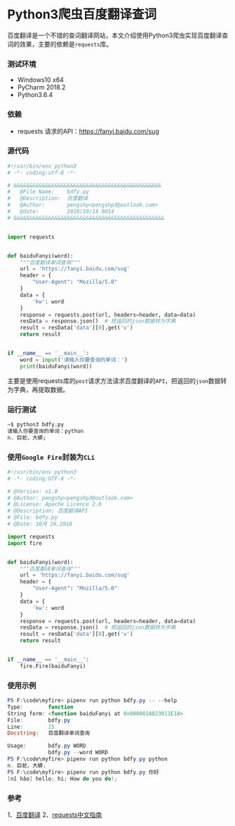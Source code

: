 # Python3爬虫百度翻译查词


百度翻译是一个不错的查词翻译网站，本文介绍使用Python3爬虫实现百度翻译查词的效果，主要的依赖是`requests`库。

<!--more-->

### 测试环境
- Windows10 x64
- PyCharm 2018.2
- Python3.6.4

### 依赖
- requests
请求的API：<https://fanyi.baidu.com/sug>

### 源代码

```py
#!/usr/bin/env python3
# -*- coding:utf-8 -*-

# &&&&&&&&&&&&&&&&&&&&&&&&&&&&&&&&&&&&&&&&&&&&&&&
#   @File Name:    bdfy.py
#   @Description:  百度翻译
#   @Author:       pengshp<pengshp3@outlook.com>
#   @date:         2018/10/14 0014
# &&&&&&&&&&&&&&&&&&&&&&&&&&&&&&&&&&&&&&&&&&&&&&&&


import requests


def baiduFanyi(word):
    """百度翻译单词查询"""
    url = 'https://fanyi.baidu.com/sug'
    header = {
        "User-Agent": "Mozilla/5.0"
    }
    data = {
        'kw': word
    }
    response = requests.post(url, headers=header, data=data)
    resData = response.json()  # 把返回的json数据转为字典
    result = resData['data'][0].get('v')
    return result


if __name__ == '__main__':
    word = input('请输入你要查询的单词：')
    print(baiduFanyi(word))

```

主要是使用requests库的`post`请求方法请求百度翻译的`API`，把返回的`json`数据转为字典，再提取数据。

### 运行测试

```sh
~$ python3 bdfy.py
请输入你要查询的单词：python
n. 巨蛇，大蟒;
```

### 使用`Google Fire`封装为`CLi`

```python
#!/usr/bin/env python3
# -*- coding:UTF-8 -*-

# @Version: v1.0
# @Author: pengshp<pengshp3@outlook.com>
# @License: Apache Licence 2.0
# @Description: 百度翻译API
# @File: bdfy.py
# @Date: 10月 26,2018

import requests
import fire


def baiduFanyi(word):
    """百度翻译单词查询"""
    url = 'https://fanyi.baidu.com/sug'
    header = {
        "User-Agent": "Mozilla/5.0"
    }
    data = {
        'kw': word
    }
    response = requests.post(url, headers=header, data=data)
    resData = response.json()  # 把返回的json数据转为字典
    result = resData['data'][0].get('v')
    return result


if __name__ == '__main__':
    fire.Fire(baiduFanyi)

```

### 使用示例

```powershell
PS F:\code\myfire> pipenv run python bdfy.py -- --help
Type:        function
String form: <function baiduFanyi at 0x000001A023011E18>
File:        bdfy.py
Line:        15
Docstring:   百度翻译单词查询

Usage:       bdfy.py WORD
             bdfy.py --word WORD
PS F:\code\myfire> pipenv run python bdfy.py python
n. 巨蛇，大蟒;
PS F:\code\myfire> pipenv run python bdfy.py 你好
[nǐ hǎo] hello; hi; How do you do!;
```



### 参考

1、[百度翻译](https://fanyi.baidu.com)
2、[requests中文指南](http://docs.python-requests.org/zh_CN/latest/user/quickstart.html)
